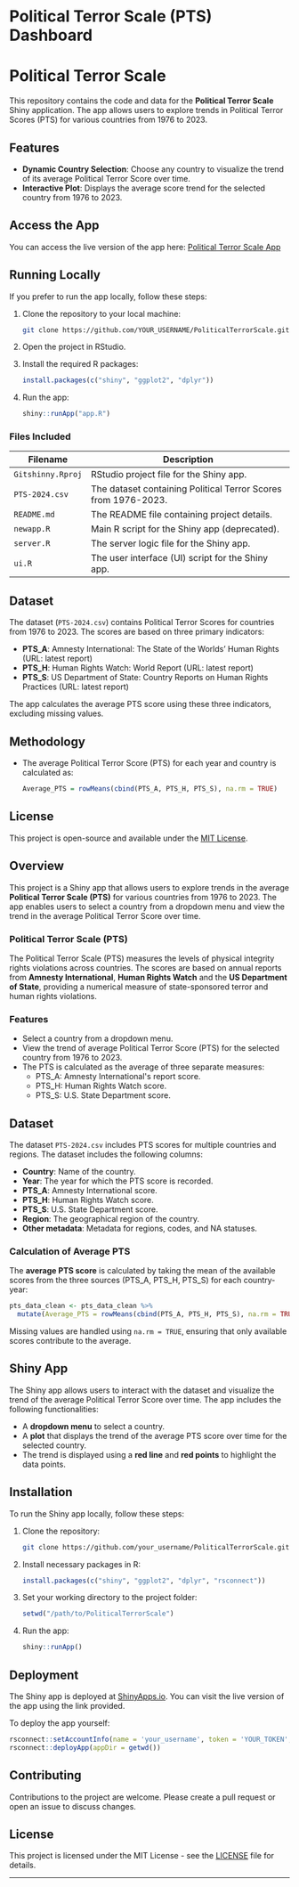 
# Political Terror Scale (PTS) Dashboard

# Political Terror Scale

This repository contains the code and data for the **Political Terror Scale** Shiny application. The app allows users to explore trends in Political Terror Scores (PTS) for various countries from 1976 to 2023. 

## Features

- **Dynamic Country Selection**: Choose any country to visualize the trend of its average Political Terror Score over time.
- **Interactive Plot**: Displays the average score trend for the selected country from 1976 to 2023.

## Access the App

You can access the live version of the app here: [Political Terror Scale App](https://mohsnmonji.shinyapps.io/Political_Terror_Scale/)

## Running Locally

If you prefer to run the app locally, follow these steps:

1. Clone the repository to your local machine:

    ```bash
    git clone https://github.com/YOUR_USERNAME/PoliticalTerrorScale.git
    ```

2. Open the project in RStudio.
3. Install the required R packages:

    ```r
    install.packages(c("shiny", "ggplot2", "dplyr"))
    ```

4. Run the app:

    ```r
    shiny::runApp("app.R")
    ```

### Files Included

| Filename         | Description                                 |
|------------------|---------------------------------------------|
| `Gitshinny.Rproj`| RStudio project file for the Shiny app.      |
| `PTS-2024.csv`   | The dataset containing Political Terror Scores from 1976-2023. |
| `README.md`      | The README file containing project details.  |
| `newapp.R`       | Main R script for the Shiny app (deprecated).|
| `server.R`       | The server logic file for the Shiny app.     |
| `ui.R`           | The user interface (UI) script for the Shiny app. |


## Dataset

The dataset (`PTS-2024.csv`) contains Political Terror Scores for countries from 1976 to 2023. The scores are based on three primary indicators:

- **PTS_A**: Amnesty International: The State of the Worlds’ Human Rights (URL: latest report)
- **PTS_H**: Human Rights Watch: World Report (URL: latest report)
- **PTS_S**: US Department of State: Country Reports on Human Rights Practices (URL: latest report)

The app calculates the average PTS score using these three indicators, excluding missing values.

## Methodology

- The average Political Terror Score (PTS) for each year and country is calculated as:

    ```r
    Average_PTS = rowMeans(cbind(PTS_A, PTS_H, PTS_S), na.rm = TRUE)
    ```

## License

This project is open-source and available under the [MIT License](LICENSE).



## Overview

This project is a Shiny app that allows users to explore  trends in the average **Political Terror Scale (PTS)** for various countries from 1976 to 2023. The app enables users to select a country from a dropdown menu and view the trend in the average Political Terror Score over time.

### Political Terror Scale (PTS)

The Political Terror Scale (PTS) measures the levels of physical integrity rights violations across countries. The scores are based on annual reports from **Amnesty International**, **Human Rights Watch** and the **US Department of State**, providing a numerical measure of state-sponsored terror and human rights violations.

### Features

- Select a country from a dropdown menu.
- View the trend of average Political Terror Score (PTS) for the selected country from 1976 to 2023.
- The PTS is calculated as the average of three separate measures:
  - PTS_A: Amnesty International's report score.
  - PTS_H: Human Rights Watch score.
  - PTS_S: U.S. State Department score.

## Dataset

The dataset `PTS-2024.csv` includes PTS scores for multiple countries and regions. The dataset includes the following columns:

- **Country**: Name of the country.
- **Year**: The year for which the PTS score is recorded.
- **PTS_A**: Amnesty International score.
- **PTS_H**: Human Rights Watch score.
- **PTS_S**: U.S. State Department score.
- **Region**: The geographical region of the country.
- **Other metadata**: Metadata for regions, codes, and NA statuses.

### Calculation of Average PTS

The **average PTS score** is calculated by taking the mean of the available scores from the three sources (PTS_A, PTS_H, PTS_S) for each country-year:

```r
pts_data_clean <- pts_data_clean %>%
  mutate(Average_PTS = rowMeans(cbind(PTS_A, PTS_H, PTS_S), na.rm = TRUE))
```

Missing values are handled using `na.rm = TRUE`, ensuring that only available scores contribute to the average.

## Shiny App

The Shiny app allows users to interact with the dataset and visualize the trend of the average Political Terror Score over time. The app includes the following functionalities:

- A **dropdown menu** to select a country.
- A **plot** that displays the trend of the average PTS score over time for the selected country.
- The trend is displayed using a **red line** and **red points** to highlight the data points.

## Installation

To run the Shiny app locally, follow these steps:

1. Clone the repository:
   ```bash
   git clone https://github.com/your_username/PoliticalTerrorScale.git
   ```

2. Install necessary packages in R:
   ```r
   install.packages(c("shiny", "ggplot2", "dplyr", "rsconnect"))
   ```

3. Set your working directory to the project folder:
   ```r
   setwd("/path/to/PoliticalTerrorScale")
   ```

4. Run the app:
   ```r
   shiny::runApp()
   ```

## Deployment

The Shiny app is deployed at [ShinyApps.io](https://YOUR_APP_LINK). You can visit the live version of the app using the link provided.

To deploy the app yourself:
```r
rsconnect::setAccountInfo(name = 'your_username', token = 'YOUR_TOKEN', secret = 'YOUR_SECRET')
rsconnect::deployApp(appDir = getwd())
```

## Contributing

Contributions to the project are welcome. Please create a pull request or open an issue to discuss changes.

## License

This project is licensed under the MIT License - see the [LICENSE](LICENSE) file for details.

---
